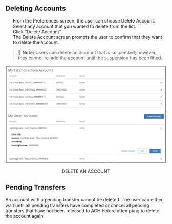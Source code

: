 ## Deleting Accounts 


<html>
<head>
<meta name="viewport" content="width=device-width, initial-scale=1">
<style>
ul {
  list-style: none;
}

ul li::before {
  content: "\2022";
  color: red;
  font-weight: bold;
  display: inline-block; 
  width: 1em;
  margin-left: -1em;
}
</style>
</head>
<body>


<ul>
  <li>From the Preferences screen, the user can choose Delete Account.</li>
  <li>Select any account that you wanted to delete from the list.</li>
  <li>Click “Delete Account”.</li>
  <li>The Delete Account screen prompts the user to confirm that they want to delete the account.</li>
</ul>

</body>
</html>



<!-- theme: info -->

> :memo: **Note:** Users can delete an account that is suspended; however, they cannot re-add the account until the suspension has been lifted.

<center>

![Image](../../assets/images/Delete_An_Account.png) <br />

DELETE AN ACCOUNT

</center>

## Pending Transfers 

An account with a pending transfer cannot be deleted. The user can either wait until all pending 
transfers have completed or cancel all pending transfers that have not been released to ACH before 
attempting to delete the account again. 




